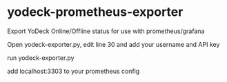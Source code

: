 # yodeck-prometheus-exporter
Export YoDeck Online/Offline status for use with prometheus/grafana


Open yodeck-exporter.py, edit line 30 and add your username and API key

run yodeck-exporter.py

add localhost:3303 to your prometheus config

